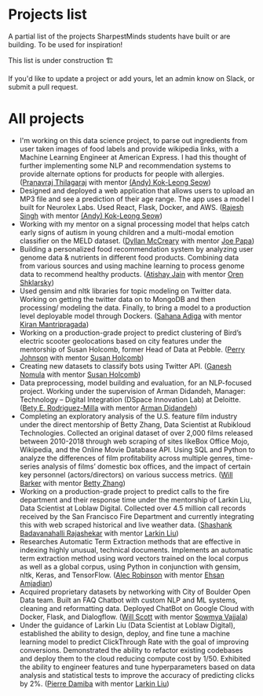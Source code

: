 # Projects list

A partial list of the projects SharpestMinds students have built or are building. To be used for inspiration!

This list is under construction 🏗

If you'd like to update a project or add yours, let an admin know on Slack, or  submit a pull request.

# All projects

- I'm working on this data science project, to parse out ingredients from user taken images of food labels and provide wikipedia links, with a Machine Learning Engineer at American Express. I had this thought of further implementing some NLP and recommendation systems to provide alternate options for products for people with allergies. ([Pranavraj Thilagaraj](https://www.linkedin.com/in/pranavrajt/) with mentor [(Andy) Kok-Leong Seow](https://www.linkedin.com/in/kokleongseow/))
- Designed and deployed a web application that allows users to upload an MP3 file and see a prediction of their age range. The app uses a model I built for Neurolex Labs. Used React, Flask, Docker, and AWS. ([Rajesh Singh](https://www.linkedin.com/in/raj-singh-110810124/) with mentor [(Andy) Kok-Leong Seow](https://www.linkedin.com/in/kokleongseow/))
- Working with my mentor on a signal processing model that helps catch early signs of autism in young children and a multi-modal emotion classifier on the MELD dataset. ([Dyllan McCreary](https://www.linkedin.com/in/dyllan-mccreary-570140154/) with mentor [Joe Papa](https://www.linkedin.com/in/mrjoepapa/))
- Building a personalized food recommendation system by analyzing user genome data & nutrients in different food products. Combining data from various sources and using machine learning to process genome data to recommend healthy products. ([Atishay Jain](https://www.linkedin.com/in/atishaycn/) with mentor [Oren Shklarsky](https://www.linkedin.com/in/orenshk/))
- Used gensim and nltk libraries for topic modeling on Twitter data. Working on getting the twitter data on to MongoDB and then processing/ modeling the data. Finally, to bring a model to a production level deployable model through Dockers. ([Sahana Adiga](https://www.linkedin.com/in/sahanaadiga/) with mentor [Kiran Mantripragada](https://www.linkedin.com/in/kiranmantri/))
- Working on a production-grade project to predict clustering of Bird’s electric scooter geolocations based on city features under the mentorship of Susan Holcomb, former Head of Data at Pebble. ([Perry Johnson](https://www.linkedin.com/in/perryrjohnson/) with mentor [Susan Holcomb](https://www.linkedin.com/in/h0lc0mb/))
- Creating new datasets to classify bots using Twitter API. ([Ganesh Nomula](https://www.linkedin.com/in/ganeshnomula/) with mentor [Susan Holcomb](https://www.linkedin.com/in/h0lc0mb/))
- Data preprocessing, model building and evaluation, for an NLP-focused project. Working under the supervision of Arman Didandeh, Manager: Technology – Digital Integration (DSpace Innovation Lab) at Deloitte. ([Bety E. Rodriguez-Milla](https://www.linkedin.com/in/berodriguezmilla/) with mentor [Arman Didandeh](https://www.linkedin.com/in/armandidandeh/))
- Completing an exploratory analysis of the U.S. feature film industry under the direct mentorship of Betty Zhang, Data Scientist at Rubikloud Technologies. Collected an original dataset of over 2,000 films released between 2010-2018 through web scraping of sites likeBox Office Mojo, Wikipedia, and the Online Movie Database API. Using SQL and Python to analyze the differences of film profitability across multiple genres, time-series analysis of films’ domestic box offices, and the impact of certain key personnel (actors/directors) on various success metrics. ([Will Barker](https://www.linkedin.com/in/billwarker/) with mentor [Betty Zhang](https://www.linkedin.com/in/betty-rui-zhang-0bb63731/))
- Working on a production-grade project to predict calls to the fire department and their response time under the mentorship of Larkin Liu, Data Scientist at Loblaw Digital. Collected  over  4.5  million  call  records  received  by  the  San  Francisco  Fire  Department  and currently integrating this with web scraped historical and live weather data. ([Shashank Badavanahalli Rajashekar](https://www.linkedin.com/in/shashank-br/) with mentor [Larkin Liu](https://www.linkedin.com/in/larkinliu/))
- Researches Automatic Term Extraction methods that are effective in indexing highly unusual, technical documents. Implements an automatic term extraction method using word vectors trained on the local corpus as well as a global corpus, using Python in conjunction with gensim, nltk, Keras, and TensorFlow. ([Alec Robinson](https://www.linkedin.com/in/alecrobinsoncogsci/) with mentor [Ehsan Amjadian](https://www.linkedin.com/in/ehsanamjadian/))
- Acquired proprietary datasets by networking with City of Boulder Open Data team. Built an FAQ Chatbot with custom NLP and ML systems, cleaning and reformatting data. Deployed ChatBot on Google Cloud with Docker, Flask, and Dialogflow. ([Will Scott](https://www.linkedin.com/in/willtscott/) with mentor [Sowmya Vajjala](https://www.linkedin.com/in/sowmya-vajjala-2a38734/))
- Under the guidance of Larkin Liu (Data Scientist at Loblaw Digital), established the ability to design, deploy, and fine tune a machine learning model to predict ClickThrough Rate with the goal of improving conversions. Demonstrated the ability to refactor existing codebases and deploy them to the cloud reducing compute cost by 1/50. Exhibited the ability to engineer features and tune hyperparameters based on data analysis and statistical tests to improve the accuracy of predicting clicks by 2%. ([Pierre Damiba](https://www.linkedin.com/in/pierredamiba/) with mentor [Larkin Liu](https://www.linkedin.com/in/larkinliu/))
